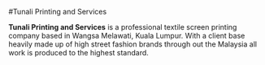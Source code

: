 #Tunali Printing and Services

<strong>Tunali Printing and Services</strong> is a professional textile screen printing company based in Wangsa Melawati, Kuala Lumpur. With a client base heavily made up of high street fashion brands through out the Malaysia all work is produced to the highest standard.
